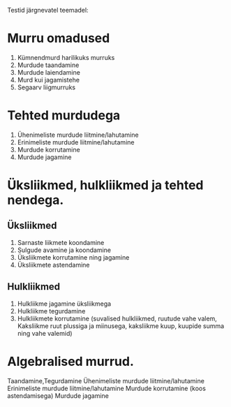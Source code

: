 Testid järgnevatel teemadel:

# Murru omadused

1. Kümnendmurd harilikuks murruks
2. Murdude taandamine
3. Murdude laiendamine
4. Murd kui jagamistehe
5. Segaarv liigmurruks

# Tehted murdudega

1. Ühenimeliste murdude liitmine/lahutamine 
2. Erinimeliste murdude liitmine/lahutamine 
3. Murdude korrutamine 
4. Murdude jagamine


# Üksliikmed, hulkliikmed ja tehted nendega.

## Üksliikmed

1. Sarnaste liikmete koondamine 
2. Sulgude avamine ja koondamine 
3. Üksliikmete korrutamine ning jagamine 
4. Üksliikmete astendamine 

## Hulkliikmed

1. Hulkliikme jagamine üksliikmega
2. Hulkliikme tegurdamine
3. Hulkliikmete korrutamine (suvalised hulkliikmed, ruutude vahe valem, Kaksliikme ruut plussiga ja miinusega, kaksliikme kuup, kuupide summa ning vahe valemid)

# Algebralised murrud.

 Taandamine,Tegurdamine
 Ühenimeliste murdude liitmine/lahutamine
 Erinimeliste murdude liitmine/lahutamine
 Murdude korrutamine (koos astendamisega)
 Murdude jagamine

